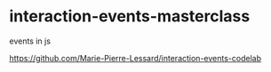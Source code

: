 # interaction-events-masterclass
events in js

https://github.com/Marie-Pierre-Lessard/interaction-events-codelab